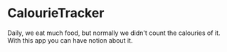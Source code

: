 # CalourieTracker
 Daily, we eat much food, but normally we didn't count the calouries of it. With this app you can have notion about it.

